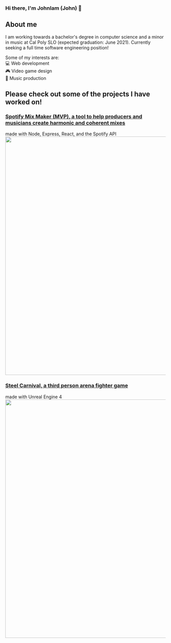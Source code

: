 ### Hi there, I'm Johnlam (John) 👋

## About me
I am working towards a bachelor's degree in computer science and a minor in music at Cal Poly SLO (expected graduation: June 2021).
Currently seeking a full time software engineering position!

Some of my interests are:  
💻 Web development  
🎮 Video game design  
🎵 Music production

## Please check out some of the projects I have worked on!
### [Spotify Mix Maker (MVP), a tool to help producers and musicians create harmonic and coherent mixes](https://spotify-mix-maker.herokuapp.com/)
made with Node, Express, React, and the Spotify API
<img src=https://i.imgur.com/xfRDEPU.png width='750'>

### [Steel Carnival, a third person arena fighter game](https://electrumlabs.itch.io/boss-rush?fbclid=IwAR0YwVP1V3vkutoc8L80wl_QhqwhdKEVJKK-iwKCz2_7ki2D-nFrqCr71hA)
made with Unreal Engine 4
[<img src=https://i.ytimg.com/vi/l1o-C_0H53s/maxresdefault.jpg width=750>](https://www.youtube.com/watch?v=l1o-C_0H53s&feature=emb_title)



<!--
**ImJohnlam/ImJohnlam** is a ✨ _special_ ✨ repository because its `README.md` (this file) appears on your GitHub profile.

Here are some ideas to get you started:

- 🔭 I’m currently working on ...
- 🌱 I’m currently learning ...
- 👯 I’m looking to collaborate on ...
- 🤔 I’m looking for help with ...
- 💬 Ask me about ...
- 📫 How to reach me: ...
- 😄 Pronouns: ...
- ⚡ Fun fact: ...
-->

